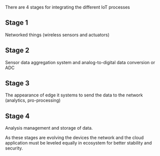 There are 4 stages for integrating the different IoT processes

## Stage 1
Networked things (wireless sensors and actuators)

## Stage 2
Sensor data aggregation system and analog-to-digital data conversion or ADC

## Stage 3
The appearance of edge it systems to send the data to the network (analytics, pro-processing)

## Stage 4
Analysis management and storage of data.

As these stages are evolving the devices the network and the cloud application must be leveled equally in ecosystem for better stability and security.